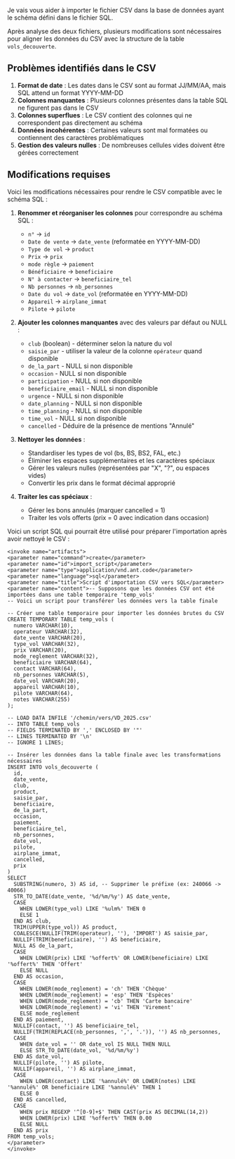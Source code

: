 Je vais vous aider à importer le fichier CSV dans la base de données ayant le schéma défini dans le fichier SQL.

Après analyse des deux fichiers, plusieurs modifications sont nécessaires pour aligner les données du CSV avec la structure de la table `vols_decouverte`.

## Problèmes identifiés dans le CSV

1. **Format de date** : Les dates dans le CSV sont au format JJ/MM/AA, mais SQL attend un format YYYY-MM-DD
2. **Colonnes manquantes** : Plusieurs colonnes présentes dans la table SQL ne figurent pas dans le CSV
3. **Colonnes superflues** : Le CSV contient des colonnes qui ne correspondent pas directement au schéma
4. **Données incohérentes** : Certaines valeurs sont mal formatées ou contiennent des caractères problématiques
5. **Gestion des valeurs nulles** : De nombreuses cellules vides doivent être gérées correctement

## Modifications requises

Voici les modifications nécessaires pour rendre le CSV compatible avec le schéma SQL :

1. **Renommer et réorganiser les colonnes** pour correspondre au schéma SQL :
   - `n°` → `id`
   - `Date de vente` → `date_vente` (reformatée en YYYY-MM-DD)
   - `Type de vol` → `product`
   - `Prix` → `prix`
   - `mode règle` → `paiement`
   - `Bénéficiaire` → `beneficiaire`
   - `N° à contacter` → `beneficiaire_tel`
   - `Nb personnes` → `nb_personnes`
   - `Date du vol` → `date_vol` (reformatée en YYYY-MM-DD)
   - `Appareil` → `airplane_immat`
   - `Pilote` → `pilote`

2. **Ajouter les colonnes manquantes** avec des valeurs par défaut ou NULL :
   - `club` (boolean) - déterminer selon la nature du vol
   - `saisie_par` - utiliser la valeur de la colonne `opérateur` quand disponible
   - `de_la_part` - NULL si non disponible
   - `occasion` - NULL si non disponible
   - `participation` - NULL si non disponible
   - `beneficiaire_email` - NULL si non disponible
   - `urgence` - NULL si non disponible
   - `date_planning` - NULL si non disponible
   - `time_planning` - NULL si non disponible
   - `time_vol` - NULL si non disponible
   - `cancelled` - Déduire de la présence de mentions "Annulé"

3. **Nettoyer les données** :
   - Standardiser les types de vol (bs, BS, BS2, FAL, etc.)
   - Éliminer les espaces supplémentaires et les caractères spéciaux
   - Gérer les valeurs nulles (représentées par "X", "?", ou espaces vides)
   - Convertir les prix dans le format décimal approprié

4. **Traiter les cas spéciaux** :
   - Gérer les bons annulés (marquer cancelled = 1)
   - Traiter les vols offerts (prix = 0 avec indication dans occasion)

Voici un script SQL qui pourrait être utilisé pour préparer l'importation après avoir nettoyé le CSV :

```antml:function_calls
<invoke name="artifacts">
<parameter name="command">create</parameter>
<parameter name="id">import_script</parameter>
<parameter name="type">application/vnd.ant.code</parameter>
<parameter name="language">sql</parameter>
<parameter name="title">Script d'importation CSV vers SQL</parameter>
<parameter name="content">-- Supposons que les données CSV ont été importées dans une table temporaire 'temp_vols'
-- Voici un script pour transférer les données vers la table finale

-- Créer une table temporaire pour importer les données brutes du CSV
CREATE TEMPORARY TABLE temp_vols (
  numero VARCHAR(10),
  operateur VARCHAR(32),
  date_vente VARCHAR(20),
  type_vol VARCHAR(32),
  prix VARCHAR(20),
  mode_reglement VARCHAR(32),
  beneficiaire VARCHAR(64),
  contact VARCHAR(64),
  nb_personnes VARCHAR(5),
  date_vol VARCHAR(20),
  appareil VARCHAR(10),
  pilote VARCHAR(64),
  notes VARCHAR(255)
);

-- LOAD DATA INFILE '/chemin/vers/VD_2025.csv'
-- INTO TABLE temp_vols
-- FIELDS TERMINATED BY ',' ENCLOSED BY '"'
-- LINES TERMINATED BY '\n'
-- IGNORE 1 LINES;

-- Insérer les données dans la table finale avec les transformations nécessaires
INSERT INTO vols_decouverte (
  id,
  date_vente,
  club,
  product,
  saisie_par,
  beneficiaire,
  de_la_part,
  occasion,
  paiement,
  beneficiaire_tel,
  nb_personnes,
  date_vol,
  pilote,
  airplane_immat,
  cancelled,
  prix
)
SELECT 
  SUBSTRING(numero, 3) AS id, -- Supprimer le préfixe (ex: 240066 -> 40066)
  STR_TO_DATE(date_vente, '%d/%m/%y') AS date_vente,
  CASE 
    WHEN LOWER(type_vol) LIKE '%ulm%' THEN 0
    ELSE 1
  END AS club,
  TRIM(UPPER(type_vol)) AS product,
  COALESCE(NULLIF(TRIM(operateur), ''), 'IMPORT') AS saisie_par,
  NULLIF(TRIM(beneficiaire), '') AS beneficiaire,
  NULL AS de_la_part,
  CASE 
    WHEN LOWER(prix) LIKE '%offert%' OR LOWER(beneficiaire) LIKE '%offert%' THEN 'Offert'
    ELSE NULL
  END AS occasion,
  CASE 
    WHEN LOWER(mode_reglement) = 'ch' THEN 'Chèque'
    WHEN LOWER(mode_reglement) = 'esp' THEN 'Espèces'
    WHEN LOWER(mode_reglement) = 'cb' THEN 'Carte bancaire'
    WHEN LOWER(mode_reglement) = 'vi' THEN 'Virement'
    ELSE mode_reglement
  END AS paiement,
  NULLIF(contact, '') AS beneficiaire_tel,
  NULLIF(TRIM(REPLACE(nb_personnes, ',', '.')), '') AS nb_personnes,
  CASE 
    WHEN date_vol = '' OR date_vol IS NULL THEN NULL
    ELSE STR_TO_DATE(date_vol, '%d/%m/%y')
  END AS date_vol,
  NULLIF(pilote, '') AS pilote,
  NULLIF(appareil, '') AS airplane_immat,
  CASE
    WHEN LOWER(contact) LIKE '%annulé%' OR LOWER(notes) LIKE '%annulé%' OR beneficiaire LIKE '%annulé%' THEN 1
    ELSE 0
  END AS cancelled,
  CASE
    WHEN prix REGEXP '^[0-9]+$' THEN CAST(prix AS DECIMAL(14,2))
    WHEN LOWER(prix) LIKE '%offert%' THEN 0.00
    ELSE NULL
  END AS prix
FROM temp_vols;
</parameter>
</invoke>